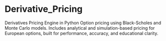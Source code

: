 # Derivative_Pricing
Derivatives Pricing Engine in Python Option pricing using Black-Scholes and Monte Carlo models. Includes analytical and simulation-based pricing for European options, built for performance, accuracy, and educational clarity.
